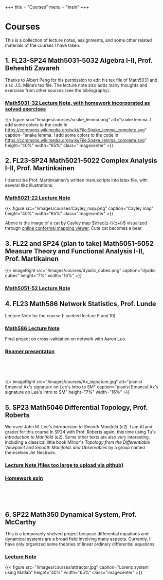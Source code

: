 +++
title = "Courses"
menu = "main"
+++

# Courses

This is a collection of lecture notes, assignments, and some other related materials of the courses I have taken.

## 1. FL23-SP24 Math5031-5032 Algebra I-II, Prof. Beheshti Zavareh
Thanks to Albert Peng for his permission to edit his tex file of Math5031 and also J.S. Milne’s tex file. The lecture note also adds many thoughts and exercises from other sources (see the bibliography).

### [Math5031-32 Lecture Note, with homework incorporated as solved exercises](/pdfs/5031-5032_Algebra.pdf)

{{< figure src="/images/courses/snake_lemma.png" alt="snake lemma. I add some colors to the code in https://commons.wikimedia.org/wiki/File:Snake_lemma_complete.svg" caption="snake lemma. I add some colors to the code in https://commons.wikimedia.org/wiki/File:Snake_lemma_complete.svg" height="40%" width="65%" class="imagecenter" >}}

## 2. FL23-SP24 Math5021-5022 Complex Analysis I-II, Prof. Martinkainen
I transcribe Prof. Martinkainen's written manuscripts into latex file, with several tikz illustrations.

### [Math5021-22 Lecture Note](/pdfs/5021-5022_Complex_Analysis.pdf)

{{< figure src="/images/courses/Cayley_map.png" caption="Cayley map" height="40%" width="65%" class="imagecenter" >}}

Above is the image of a cat by Cayley map $\frac{z-i}{z+i}$ visualized through [online conformal mapping viewer](https://mabotkin.github.io/complex/). Cute cat becomes a bear.

## 3. FL22 and SP24 (plan to take) Math5051-5052 Measure Theory and Functional Analysis I-II, Prof. Martikainen
{{< imageRight src="/images/courses/dyadic_cubes.png" caption="dyadic cubes" height="7%" width="16%" >}}
### [Math5051-52 Lecture Note](/pdfs/5051-5052_MeasureTheory_and_FunctionalAnaysis.pdf)

## 4. FL23 Math586 Network Statistics, Prof. Lunde
Lecture Note for the course (I scribed lecture 9 and 10)

### [Math586 Lecture Note](/pdfs/586_Network_Statistics.pdf)

Final project on cross-validation on network with Aaron Luo.

### [Beamer presentaton](/pdfs/586_Cross_Validation_on_Network.pdf)

<br>
<br>
<br>

{{< imageRight src="/images/courses/Ax_signature.jpg" alt="pianist Emaneul Ax's signature on Lee's Intro to SM" caption="pianist Emaneul Ax's signature on Lee's Intro to SM" height="7%" width="16%" >}}
## 5. SP23 Math5046 Differential Topology, Prof. Roberts
We used John M. Lee's *Introduction to Smooth Manifold* (e2). I am AI and grader for this course in SP24 with Prof. Roberts again, this time using Tu's *Introduction to Manifold* (e2). Some other texts are also very interesting, including a classical little book Milnor's *Topology from the Differentiable Viewpoint* and *Smooth Manifolds and Observables* by a group named themselves Jet Nestruev.

### [Lecture Note (files too large to upload via github)](https://drive.google.com/drive/folders/1jVZB_Hl3rKbQycN0tSNvaM59Dfhr9HYE?usp=sharing)

### [Homework soln](https://drive.google.com/drive/folders/1GZ0SFArJ0su1If913UX1wHZrGDyUwOaz?usp=sharing)

<br>
<br>
<br>

## 6. SP22 Math350 Dynamical System, Prof. McCarthy
This is a temporarily shelved project because differential equations and dynamical systems are a broad field involving many aspects. Currently, I have only organized some theories of linear ordinary differential equations.

### [Lecture Note](/pdfs/350_Ordinary_Differential_Equations.pdf)

{{< figure src="/images/courses/attractor.jpg" caption="Lorenz system using Matlab" height="40%" width="65%" class="imagecenter" >}}